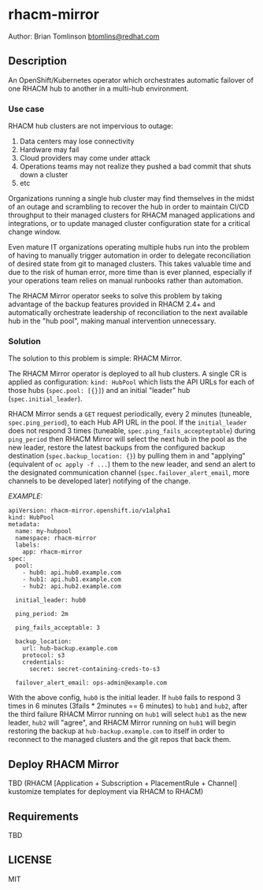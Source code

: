 # rhacm-mirror

Author: Brian Tomlinson <btomlins@redhat.com>

## Description

An OpenShift/Kubernetes operator which orchestrates automatic failover of one RHACM hub to another in a multi-hub environment.

### Use case

RHACM hub clusters are not impervious to outage:
1. Data centers may lose connectivity
2. Hardware may fail
3. Cloud providers may come under attack
4. Operations teams may not realize they pushed a bad commit that shuts down a cluster
5. etc

Organizations running a single hub cluster may find themselves in the midst of an outage and scrambling to recover the hub in order to maintain CI/CD throughput
to their managed clusters for RHACM managed applications and integrations, or to update managed cluster configuration state for a critical change window. 

Even mature IT organizations operating multiple hubs run into the problem of having to manually trigger automation in order to delegate reconciliation of 
desired state from git to managed clusters. This takes valuable time and due to the risk of human error, more time than is ever planned, especially if your
operations team relies on manual runbooks rather than automation.

The RHACM Mirror operator seeks to solve this problem by taking advantage of the backup features provided in RHACM 2.4+ and automatically orchestrate leadership of
reconciliation to the next available hub in the "hub pool", making manual intervention unnecessary.

### Solution

The solution to this problem is simple: RHACM Mirror.

The RHACM Mirror operator is deployed to all hub clusters. A single CR is applied as configuration: `kind: HubPool` which lists the API URLs for each of those
hubs (`spec.pool: [{}]`) and an initial "leader" hub (`spec.initial_leader`).

RHACM Mirror sends a `GET` request periodically, every 2 minutes (tuneable, `spec.ping_period`), to each Hub API URL in the pool. If the `initial_leader` does not
respond 3 times (tuneable, `spec.ping_fails_accepteptable`) during `ping_period` then RHACM Mirror will select the next hub in the pool as the new leader, restore
the latest backups from the configured backup destination (`spec.backup_location: {}`) by pulling them in and "applying" (equivalent of `oc apply -f ...`) them to
the new leader, and send an alert to the designated communication channel (`spec.failover_alert_email`, more channels to be developed later) notifying of the
change.

*EXAMPLE:*
```
apiVersion: rhacm-mirror.openshift.io/v1alpha1
kind: HubPool
metadata:
  name: my-hubpool
  namespace: rhacm-mirror
  labels:
    app: rhacm-mirror
spec:
  pool:
    - hub0: api.hub0.example.com
    - hub1: api.hub1.example.com
    - hub2: api.hub2.example.com

  initial_leader: hub0

  ping_period: 2m

  ping_fails_acceptable: 3

  backup_location:
    url: hub-backup.example.com
    protocol: s3
    credentials:
      secret: secret-containing-creds-to-s3

  failover_alert_email: ops-admin@example.com
```

With the above config, `hub0` is the initial leader. If `hub0` fails to respond 3 times in 6 minutes (3fails * 2minutes == 6 minutes) to `hub1` and `hub2`, after 
the third failure RHACM Mirror running on `hub1` will select `hub1` as the new leader, `hub2` will "agree", and RHACM Mirror running on `hub1` will begin
restoring the backup at `hub-backup.example.com` to itself in order to reconnect to the managed clusters and the git repos that back them.


## Deploy RHACM Mirror

TBD (RHACM [Application + Subscription + PlacementRule + Channel] kustomize templates for deployment via RHACM to RHACM)


## Requirements

TBD


## LICENSE

MIT

